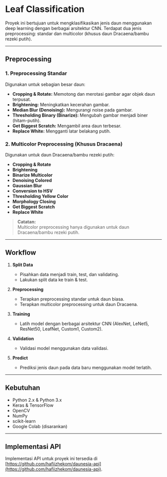 # Leaf Classification

Proyek ini bertujuan untuk mengklasifikasikan jenis daun menggunakan deep learning dengan berbagai arsitektur CNN. Terdapat dua jenis preprocessing: standar dan multicolor (khusus daun Dracaena/bambu rezeki putih).

---

## Preprocessing

### 1. Preprocessing Standar
Digunakan untuk sebagian besar daun:
- **Cropping & Rotate:** Memotong dan merotasi gambar agar objek daun terpusat.
- **Brightening:** Meningkatkan kecerahan gambar.
- **Median Blur (Denoising):** Mengurangi noise pada gambar.
- **Thresholding Binary (Binarize):** Mengubah gambar menjadi biner (hitam-putih).
- **Get Biggest Scratch:** Mengambil area daun terbesar.
- **Replace White:** Mengganti latar belakang putih.

### 2. Multicolor Preprocessing (Khusus Dracaena)
Digunakan untuk daun Dracaena/bambu rezeki putih:
- **Cropping & Rotate**
- **Brightening**
- **Binarize Multicolor**
- **Denoising Colored**
- **Gaussian Blur**
- **Conversion to HSV**
- **Thresholding Yellow Color**
- **Morphology Closing**
- **Get Biggest Scratch**
- **Replace White**

> **Catatan:**  
> Multicolor preprocessing hanya digunakan untuk daun Dracaena/bambu rezeki putih.

---

## Workflow

1. **Split Data**
   - Pisahkan data menjadi train, test, dan validating.
   - Lakukan split data ke train & test.

2. **Preprocessing**
   - Terapkan preprocessing standar untuk daun biasa.
   - Terapkan multicolor preprocessing untuk daun Dracaena.

3. **Training**
   - Latih model dengan berbagai arsitektur CNN (AlexNet, LeNet5, ResNet50, LeafNet, Custom1, Custom2).

4. **Validation**
   - Validasi model menggunakan data validasi.

5. **Predict**
   - Prediksi jenis daun pada data baru menggunakan model terlatih.

---

## Kebutuhan

- Python 2.x & Python 3.x
- Keras & TensorFlow
- OpenCV
- NumPy
- scikit-learn
- Google Colab (disarankan)

---

## Implementasi API

Implementasi API untuk proyek ini tersedia di [https://github.com/hafiizhekom/daunesia-api](https://github.com/hafiizhekom/daunesia-api).